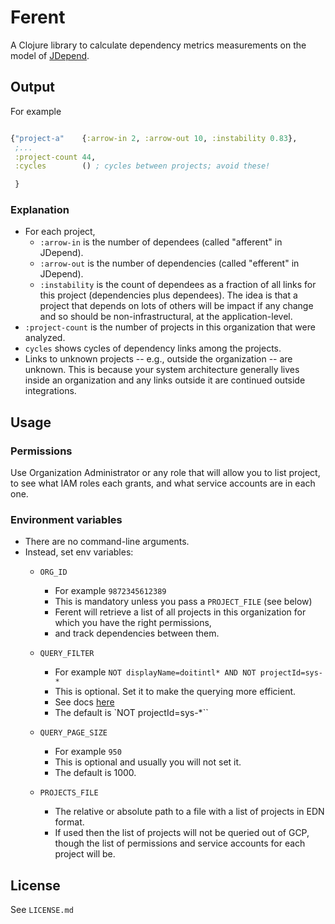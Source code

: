 # Ferent

A Clojure library  to calculate dependency metrics
measurements on the model of [JDepend](https://github.com/clarkware/jdepend).

## Output
For example
```clojure

{"project-a"    {:arrow-in 2, :arrow-out 10, :instability 0.83},
 ;...
 :project-count 44,
 :cycles        () ; cycles between projects; avoid these!

 }
```
### Explanation
* For each project, 
  * `:arrow-in` is the number of dependees (called "afferent" in JDepend).
  * `:arrow-out`  is the number of dependencies (called "efferent" in JDepend).
  * `:instability` is the count of dependees as a 
  fraction of all links for this project 
  (dependencies plus dependees). The idea is that a project 
  that depends on lots of others will be impact if any change 
  and so  should be  non-infrastructural, at the application-level.
* `:project-count`  is the number of projects in this organization that were analyzed.
* `cycles` shows cycles of dependency links among the projects.
* Links to unknown projects -- e.g., outside the organization -- 
are unknown. This is because your system architecture generally 
lives inside an organization and any links outside it are continued
outside integrations.

## Usage
### Permissions
Use Organization Administrator or any role that will allow you to
list project, to see what IAM roles each grants, and what service accounts
are in each one.

### Environment variables
* There are no command-line arguments.
* Instead, set  env variables:
  * `ORG_ID`
    * For example `9872345612389`
    * This is mandatory unless you pass a `PROJECT_FILE` (see below)
    * Ferent will retrieve a list of all projects in this organization
    for which you have the right permissions, 
    * and track dependencies between them. 
    
  * `QUERY_FILTER`
    * For example `NOT displayName=doitintl* AND NOT projectId=sys-*`
    * This is optional. Set it to make the querying more efficient.
    * See docs [here](https://cloud.google.com/workflows/docs/reference/googleapis/cloudresourcemanager/v3/projects/search)
    * The default is `NOT projectId=sys-*``
  * `QUERY_PAGE_SIZE`
    * For example `950`
    * This is optional and usually you will not set it.
    * The default is 1000.
  * `PROJECTS_FILE`
    * The relative or absolute path to a file with a list of projects in EDN format.
    * If used then the list of projects will not be queried out of GCP, 
   though the list of permissions and service accounts for each project will be. 
    

## License

See `LICENSE.md`